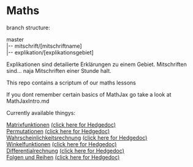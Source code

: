 # Maths

branch structure:

master<br />
|-- mitschrift/[mitschriftname]<br />
|-- explikation/[explikationsgebiet]<br />

Explikationen sind detailierte Erklärungen zu einem Gebiet.
Mitschriften sind... naja Mitschriften einer Stunde halt.

This repo contains a scriptum of our maths lessons

If you dont remember certain basics of MathJax go take a look at MathJaxIntro.md

Currently available thingys:

[Matrixfunktionen](./Explikationen/Matrixfunktionen.md) [(click here for Hedgedoc)](https://demo.hedgedoc.org/s/7nVDLpqSG)<br />
[Permutationen](./Explikationen/Permutationen.md) [(click here for Hedgedoc)](https://demo.hedgedoc.org/s/me8PFugdS)<br />
[Wahrscheinlichkeitsrechnung](./Explikationen/Wahrscheinlichkeitsrechung.md) [(click here for Hedgedoc)](https://demo.hedgedoc.org/s/a5iYvQAuS)<br />
[Winkelfunktionen](./Explikationen/Winkelfunktionen.md) [(click here for Hedgedoc)](https://demo.hedgedoc.org/BUnxMF1kSouRtmbcrUO94w)<br />
[Differentialrechnung](./Explikationen/Differentialrechnung.md) [(click here for Hedgedoc)](https://demo.hedgedoc.org/s/kJPo7QV5V)<br />
[Folgen und Reihen](./Explikationen/Folgen%20und%20Reihen.md) [(click here for Hedgedoc)](https://demo.hedgedoc.org/s/5LemVUm2B)<br />